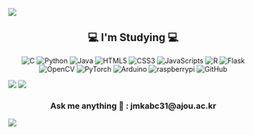 <img src="https://capsule-render.vercel.app/api?type=wave&color=gradient&height=350&section=header&text=ByeongHui%Jang&fontSize=90&animation=fadeIn&fontAlign=50&color=ffcc00" />
<h2 align ="center">💻 I'm Studying 💻</h2>
<p align="center">
<img alt="C" src ="https://img.shields.io/badge/C-A8B9CC.svg?&style=for-the-badge&logo=C&logoColor=black"/>
<img alt="Python" src ="https://img.shields.io/badge/Python-3776AB.svg?&style=for-the-badge&logo=Python&logoColor=white"/>
<img alt="Java" src ="https://img.shields.io/badge/Java-302683.svg?&style=for-the-badge&logo=Java&logoColor=white"/>
<img alt="HTML5" src ="https://img.shields.io/badge/HTML5-E34F26.svg?&style=for-the-badge&logo=HTML5&logoColor=white"/>
<img alt="CSS3" src ="https://img.shields.io/badge/CSS3-1572B6.svg?&style=for-the-badge&logo=CSS3&logoColor=white"/>
<img alt="JavaScripts" src ="https://img.shields.io/badge/JavaScripts-F7DF1E.svg?&style=for-the-badge&logo=JavaScripts&logoColor=black"/>
<img alt="R" src ="https://img.shields.io/badge/R-276DC3.svg?&style=for-the-badge&logo=R&logoColor=white"/>
<img alt="Flask" src ="https://img.shields.io/badge/Flask-000000.svg?&style=for-the-badge&logo=Flask&logoColor=white"/>
<img alt="OpenCV" src ="https://img.shields.io/badge/OpenCV-5C3EE8.svg?&style=for-the-badge&logo=OpenCV&logoColor=white"/>
<img alt="PyTorch" src ="https://img.shields.io/badge/PyTorch-EE4C2C.svg?&style=for-the-badge&logo=PyTorch&logoColor=white"/>
<img alt="Arduino" src ="https://img.shields.io/badge/Arduino-00979D.svg?&style=for-the-badge&logo=Arduino&logoColor=white"/>
<img alt="raspberrypi" src ="https://img.shields.io/badge/raspberrypi-A22846.svg?&style=for-the-badge&logo=raspberrypi&logoColor=white"/>
<img alt="GitHub" src ="https://img.shields.io/badge/GitHub-181717.svg?&style=for-the-badge&logo=GitHub&logoColor=white"/>
</p>

<p>
<img src="https://github-readme-stats.vercel.app/api?username=jangByeongHui&theme=vue&show_icons=true"/>
<img src="https://github-readme-stats.vercel.app/api/top-langs/?username=jangByeongHui&layout=compact"/>
</p>

<h3 align ="center"> Ask me anything 📢 : jmkabc31@ajou.ac.kr </h3>

<img src="https://capsule-render.vercel.app/api?type=wave&color=gradient&height=150&section=footer&color=7fc638" />



